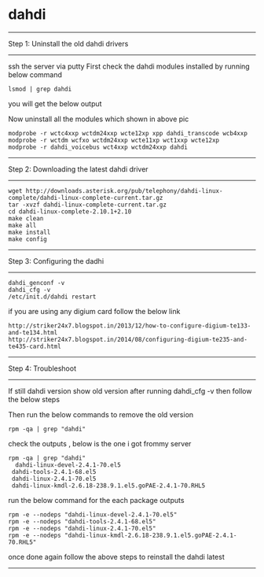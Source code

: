 # dahdi
******************************
Step 1:  Uninstall the old dahdi drivers
******************************
ssh the server via putty 
First check the dahdi modules installed by running below command
```console
lsmod | grep dahdi
```

you will get the below output 




Now uninstall all the modules which shown in above pic

```console
modprobe -r wctc4xxp wctdm24xxp wcte12xp xpp dahdi_transcode wcb4xxp
modprobe -r wctdm wcfxo wctdm24xxp wcte11xp wct1xxp wcte12xp
modprobe -r dahdi_voicebus wct4xxp wctdm24xxp dahdi
```



******************************
Step 2:  Downloading the latest dahdi driver
******************************
```console
wget http://downloads.asterisk.org/pub/telephony/dahdi-linux-complete/dahdi-linux-complete-current.tar.gz
tar -xvzf dahdi-linux-complete-current.tar.gz
cd dahdi-linux-complete-2.10.1+2.10
make clean
make all
make install
make config
```

******************************
Step 3:  Configuring the dadhi
******************************
```console
dahdi_genconf -v
dahdi_cfg -v
/etc/init.d/dahdi restart
```

if you are using any digium card follow the below link

```console
http://striker24x7.blogspot.in/2013/12/how-to-configure-digium-te133-and-te134.html
http://striker24x7.blogspot.in/2014/08/configuring-digium-te235-and-te435-card.html
```

******************************
Step 4:  Troubleshoot
******************************
If still  dahdi version show old version after running dahdi_cfg -v
then follow the below steps


Then run the below commands to remove the old version
```console
rpm -qa | grep "dahdi"
```

check the outputs , below is the one i got frommy server
```console
rpm -qa | grep "dahdi"
  dahdi-linux-devel-2.4.1-70.el5
 dahdi-tools-2.4.1-68.el5
 dahdi-linux-2.4.1-70.el5
 dahdi-linux-kmdl-2.6.18-238.9.1.el5.goPAE-2.4.1-70.RHL5
```

run the below command for the each package outputs

```console
rpm -e --nodeps "dahdi-linux-devel-2.4.1-70.el5"
rpm -e --nodeps "dahdi-tools-2.4.1-68.el5"
rpm -e --nodeps "dahdi-linux-2.4.1-70.el5"
rpm -e --nodeps "dahdi-linux-kmdl-2.6.18-238.9.1.el5.goPAE-2.4.1-70.RHL5"
```


once done again follow the above steps to reinstall the dahdi latest

**************************
